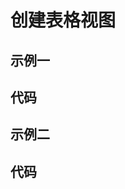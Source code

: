 # 创建表格视图

## 示例一

<sample name="table-element"></sample>

## 代码

<code name="table-element.tsx" class="language-js"></code>

## 示例二

<sample name="div-element"></sample>

## 代码

<code name="div-element.tsx" class="language-js"></code>